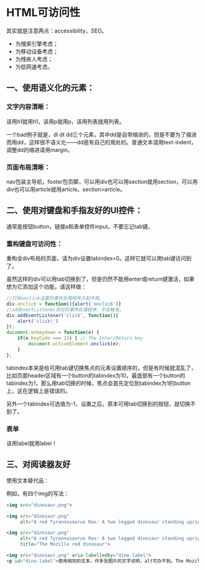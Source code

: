 # HTML可访问性

其实就是注意两点：accessibility，SEO。

- 为搜索引擎考虑；
- 为移动设备考虑；
- 为残疾人考虑；
- 为低网速考虑。

## 一、使用语义化的元素：

### 文字内容清晰：

该用h1就用h1，该用p就用p，该用列表就用列表。

一个bad例子就是，dl dt dd三个元素，其中dd是自带缩进的，但是不要为了缩进而用dd，这样很不语义化——dd是有自己的用处的。普通文本请用text-indent，调整dd的缩进请用margin。

### 页面布局清晰：

nav包装主导航，footer包页脚，可以用div也可以用section就用section，可以用div也可以用article就用article。section>article。

## 二、使用对键盘和手指友好的UI控件：

通常是按钮button，链接a和表单控件input。不要忘记tab键。

### 重构键盘可访问性：

重构全div布局的页面，请为div设置tabindex=0。这样它就可以用tab键访问到了。

虽然这样的div可以用tab切换到了，但是仍然不能用enter或return键激活，如果想为它添加这个功能，请这样做：

```javascript
//只有onclick设置的事件处理程序才起作用。
div.onclick = function(){alert('onclick')}
//addEventListener添加的事件处理程序，不会触发。
div.addEventListener('click', function(){
    alert('click!')
});
document.onkeydown = function(e) {
    if(e.keyCode === 13) { // The Enter/Return key
        document.activeElement.onclick(e);
    }
};
```

tabindex本来是给可用tab键切换焦点的元素设置顺序的，但是有时候就混乱了，比如页面header区域有一个button的tabindex为10，最底部有一个button的tabindex为1，那么用tab切换的时候，焦点会首先定位到tabindex为1的button上，这在逻辑上是错误的。

另外一个tabindex可选值为-1，设置之后，原本可用tab切换到的按钮，就切换不到了。

### 表单

该用label就用label！

## 三、对阅读器友好

使用文本替代品：

例如，有四个img的写法：

```html
<img src="dinosaur.png">

<img src="dinosaur.png"
     alt="A red Tyrannosaurus Rex: A two legged dinosaur standing upright like a human, with small arms, and a large head with lots of sharp teeth.">

<img src="dinosaur.png"
     alt="A red Tyrannosaurus Rex: A two legged dinosaur standing upright like a human, with small arms, and a large head with lots of sharp teeth."
     title="The Mozilla red dinosaur">

<img src="dinosaur.png" aria-labelledby="dino-label">
<p id="dino-label">使用相同的文本，作多张图片的文字说明，alt可办不到。The Mozilla red Tyrannosaurus Rex: A two legged dinosaur standing upright like a human, with small arms, and a large head with lots of sharp teeth.</p>
```

